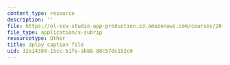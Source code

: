 ```yaml
---
content_type: resource
description: ''
file: https://ol-ocw-studio-app-production.s3.amazonaws.com/courses/20-219-becoming-the-next-bill-nye-writing-and-hosting-the-educational-show-january-iap-2015/32e1438415cc51feab8880c57dc152c0_Docl3KOqnHI.vtt
file_type: application/x-subrip
resourcetype: Other
title: 3play caption file
uid: 32e14384-15cc-51fe-ab88-80c57dc152c0
---
```

